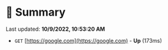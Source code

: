 # 📖 Summary
Last updated: **10/9/2022, 10:53:20 AM**

- `GET` [https://google.com](https://google.com) - **Up** (173ms)

